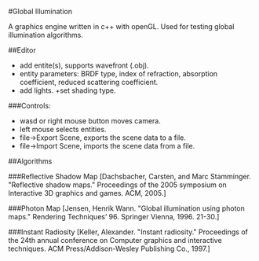#Global Illumination

A graphics engine written in c++ with openGL. Used for testing global illumination algorithms.

##Editor

+ add entite(s), supports wavefront (.obj).
+ entity parameters: BRDF type, index of refraction, absorption coefficient, reduced scattering coefficient.
+ add lights.
+set shading type.

###Controls:
+ wasd or right mouse button moves camera.
+ left mouse selects entities.
+ file->Export Scene, exports the scene data to a file.
+ file->Import Scene, imports the scene data from a file.

##Algorithms

###Reflective Shadow Map
[Dachsbacher, Carsten, and Marc Stamminger. "Reflective shadow maps." Proceedings of the 2005 symposium on Interactive 3D graphics and games. ACM, 2005.]

###Photon Map
[Jensen, Henrik Wann. "Global illumination using photon maps." Rendering Techniques’ 96. Springer Vienna, 1996. 21-30.]

###Instant Radiosity
[Keller, Alexander. "Instant radiosity." Proceedings of the 24th annual conference on Computer graphics and interactive techniques. ACM Press/Addison-Wesley Publishing Co., 1997.]